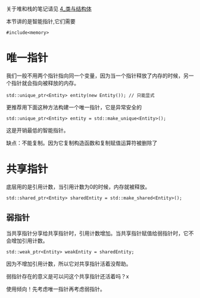 关于堆和栈的笔记请见 [4_类与结构体](4_类与结构体.txt)



本节讲的是智能指针,它们需要

```
#include<memory>
```



# 唯一指针

我们一般不用两个指针指向同一个变量，因为当一个指针释放了内存的时候，另一个指针就会指向被释放的内存。

```
std::unique_ptr<Entity> entity(new Entity()); // 只能显式
```

更推荐用下面这种方法构建一个唯一指针，它是异常安全的

```
std::unique_ptr<Entity> entity = std::make_unique<Entity>();
```

这是开销最低的智能指针。

缺点：不能复制。因为它复制构造函数和复制赋值运算符被删除了



# 共享指针

底层用的是引用计数，当引用计数为0的时候，内存就被释放。

```
std::shared_ptr<Entity> sharedEntity = std::make_shared<Entity>();
```



## 弱指针

当共享指针分享给共享指针时，引用计数增加。当共享指针赋值给弱指针时，它不会增加引用计数。

```
std::weak_ptr<Entity> weakEntity = sharedEntity;
```

因为不增加引用计数，所以它对共享指针活着没帮助。

弱指针存在的意义是可以问这个共享指针还活着吗？x 



使用倾向！先考虑唯一指针再考虑弱指针。